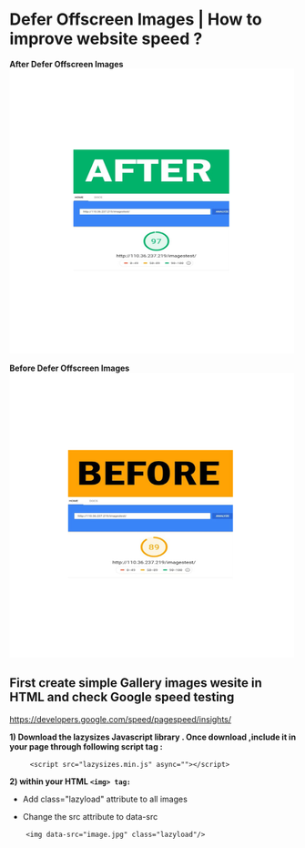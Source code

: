 # Defer Offscreen Images | How to improve website speed ?



<b> After Defer Offscreen Images </b>
<img src="images/After.png" height="500" width="500">

<b>Before Defer Offscreen Images</b>
<img src="images/Before.png" height="500" width="500">




## First create simple Gallery images wesite in HTML and check Google speed testing 

https://developers.google.com/speed/pagespeed/insights/


<b> 1) Download the lazysizes Javascript library . Once download ,include it in your page through following script tag :</b>
```
     <script src="lazysizes.min.js" async=""></script>
```
<b> 2) within your HTML ```<img> tag:``` </b>

* Add class="lazyload" attribute to all images
* Change the src attribute to data-src
 
    <!--Use data-src. And,specify lazyload class-->
```
    <img data-src="image.jpg" class="lazyload"/>
```
